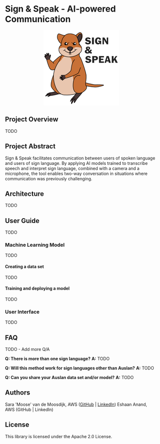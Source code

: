 # Sign & Speak - AI-powered Communication

<p align="center"><img src="img/sign-and-speak-logo-small.png" /></p>

## Project Overview

TODO

## Project Abstract

Sign & Speak facilitates communication between users of spoken language and users of sign language. By applying AI models trained to transcribe speech and interpret sign language, combined with a camera and a microphone, the tool enables two-way conversation in situations where communication was previously challenging.

## Architecture

TODO

## User Guide

TODO

### Machine Learning Model

TODO

#### Creating a data set

TODO

#### Training and deploying a model

TODO

### User Interface

TODO

## FAQ

TODO - Add more Q/A

**Q: There is more than one sign language?**
**A:** TODO

**Q: Will this method work for sign languages other than Auslan?**
**A:** TODO

**Q: Can you share your Auslan data set and/or model?**
**A:** TODO

## Authors

Sara 'Moose' van de Moosdijk, AWS ([GitHub](https://github.com/moose-in-australia/) | [LinkedIn](https://www.linkedin.com/in/saravandemoosdijk/))
Eshaan Anand, AWS (GitHub | LinkedIn)

## License

This library is licensed under the Apache 2.0 License.